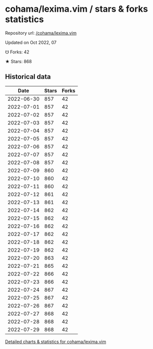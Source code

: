 # cohama/lexima.vim / stars & forks statistics

Repository url: [/cohama/lexima.vim](https://github.com/cohama/lexima.vim)

Updated on Oct 2022, 07

☋ Forks: 42

★ Stars: 868

## Historical data
| Date | Stars | Forks |
|------|-------|-------|
| 2022-06-30 | 857 | 42 | 
| 2022-07-01 | 857 | 42 | 
| 2022-07-02 | 857 | 42 | 
| 2022-07-03 | 857 | 42 | 
| 2022-07-04 | 857 | 42 | 
| 2022-07-05 | 857 | 42 | 
| 2022-07-06 | 857 | 42 | 
| 2022-07-07 | 857 | 42 | 
| 2022-07-08 | 857 | 42 | 
| 2022-07-09 | 860 | 42 | 
| 2022-07-10 | 860 | 42 | 
| 2022-07-11 | 860 | 42 | 
| 2022-07-12 | 861 | 42 | 
| 2022-07-13 | 861 | 42 | 
| 2022-07-14 | 862 | 42 | 
| 2022-07-15 | 862 | 42 | 
| 2022-07-16 | 862 | 42 | 
| 2022-07-17 | 862 | 42 | 
| 2022-07-18 | 862 | 42 | 
| 2022-07-19 | 862 | 42 | 
| 2022-07-20 | 863 | 42 | 
| 2022-07-21 | 865 | 42 | 
| 2022-07-22 | 866 | 42 | 
| 2022-07-23 | 866 | 42 | 
| 2022-07-24 | 867 | 42 | 
| 2022-07-25 | 867 | 42 | 
| 2022-07-26 | 867 | 42 | 
| 2022-07-27 | 868 | 42 | 
| 2022-07-28 | 868 | 42 | 
| 2022-07-29 | 868 | 42 | 


[Detailed charts & statistics for cohama/lexima.vim](https://reviewgithub.com/rep/cohama/lexima.vim)
